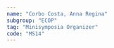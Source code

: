 ```yaml
---
name: "Corbo Costa, Anna Regina"
subgroup: "ECOP"
tag: "Minisymposia Organizer"
code: "MS14"
---
```

